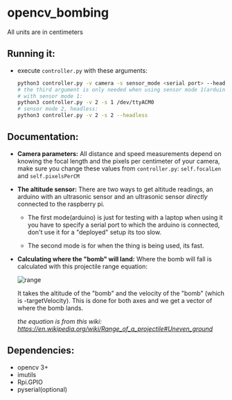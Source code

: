# opencv_bombing

All units are in centimeters

## Running it:

* execute `controller.py` with these arguments:
  ```bash
  python3 controller.py -v camera -s sensor_mode <serial port> --headless
  # the third argument is only needed when using sensor mode 1(arduino)
  # with sensor mode 1:
  python3 controller.py -v 2 -s 1 /dev/ttyACM0
  # sensor mode 2, headless:
  python3 controller.py -v 2 -s 2 --headless
  ```

## Documentation:

* **Camera parameters:**
  All distance and speed measurements depend on knowing the focal length and the
  pixels per centimeter of your camera, make sure you change these values from
  `controller.py`:  `self.focalLen` and `self.pixelsPerCM`

* **The altitude sensor:**
  There are two ways to get altitude readings, an arduino with an ultrasonic
  sensor and an ultrasonic sensor *directly* connected to the raspberry pi.

  - The first mode(arduino) is just for testing with a laptop when using it you
    have to specify a serial port to which the arduino is connected, don't use
    it for a "deployed" setup its too slow.

  - The second mode is for when the thing is being used, its fast.

* **Calculating where the "bomb" will land:**
  Where the bomb will fall is calculated with this projectile range equation:

  ![range](https://wikimedia.org/api/rest_v1/media/math/render/svg/e74be30b3ea8179e1fa1f8ac9f0315f0b8fae6f4)

  It takes the altitude of the "bomb" and the velocity of the "bomb"
  (which is -targetVelocity).
  This is done for both axes and we get a vector of where the bomb lands.
  
  *the equation is from this wiki: https://en.wikipedia.org/wiki/Range_of_a_projectile#Uneven_ground*

## Dependencies:

* opencv 3+
* imutils
* Rpi.GPIO
* pyserial(optional)